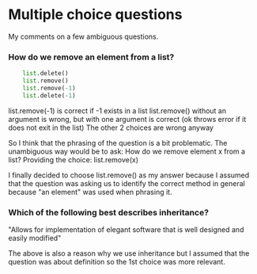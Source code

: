 # Multiple choice questions

My comments on a few ambiguous questions.

### How do we remove an element from a list?
```python
    list.delete()
    list.remove()
    list.remove(-1)
    list.delete(-1)
```

list.remove(-1) is correct if -1 exists in a list
list.remove() without an argument is wrong, but with one argument is correct (ok throws error if it does not exit in the list)
The other 2 choices are wrong anyway

So I think that the phrasing of the question is a bit problematic. The unambiguous way would be to ask: How do we remove element x from a list? Providing the choice: list.remove(x)

I finally decided to choose list.remove() as my answer because I assumed that the question was asking us to identify the correct method in general because "an element" was used when phrasing it.

### Which of the following best describes inheritance?

"Allows for implementation of elegant software that is well designed and easily modified"

The above is also a reason why we use inheritance but I assumed that the question was about definition so the 1st choice was more relevant.
